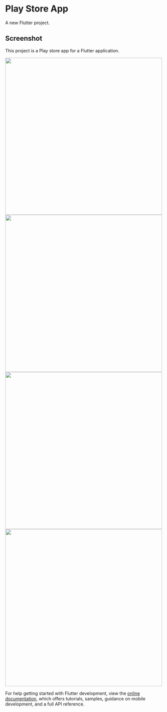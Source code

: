 # Play Store App

A new Flutter project.

## Screenshot

This project is a Play store app for a Flutter application.

<img src = "" height = "500px"/>
<img src = "" height = "500px"/>
<img src = "" height = "500px"/>
<img src = "" height = "500px"/>

For help getting started with Flutter development, view the
[online documentation](https://docs.flutter.dev/), which offers tutorials,
samples, guidance on mobile development, and a full API reference.
